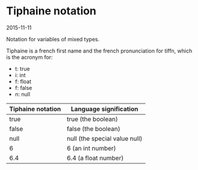 Tiphaine notation
============
2015-11-11




Notation for variables of mixed types.


Tiphaine is a french first name and the french pronunciation for tiffn, which is the acronym for:

- t: true
- i: int
- f: float
- f: false
- n: null 



Tiphaine notation       |        Language signification
------------------      |   ------------------------
true                    |   true  (the boolean)
false                    |   false  (the boolean)
null                    |   null  (the special value null)
6                    |   6  (an int number)
6.4                    |   6.4  (a float number)




